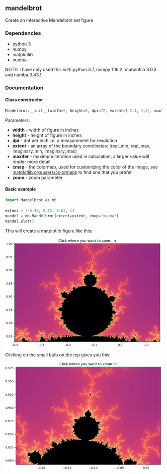 ## mandelbrot

Create an interactive Mandelbrot set figure

### Dependencies
- python 3
- numpy
- matplotlib
- numba

NOTE: I have only used this with python 3.7, numpy 1.16.2, matplotlib 3.0.3 and numba 0.43.1.

### Documentation

#### Class constructor
```python
Mandelbrot.__init__(width=9, height=6, dpi=72, extent=[-2,1,-1,1], maxIter=128, cmap="cubehelix", zoom=2):
```
Parameters:
 - **width** - width of figure in inches
 - **height** - height of figure in inches
 - **dpi** - dot per inch i.e. a measurement for resolution
 - **extent** - an array of the boundary coordinates: [real_min, real_max, imaginary_min, imaginary_max]
 - **maxIter** - maximum iteration used in calculation, a larger value will render more detail
 - **cmap** - the colormap, used for customizing the color of the image, see [matplotlib.org/users/colormaps](https://matplotlib.org/users/colormaps.html) to find one that you prefer
- **zoom** - zoom parameter

#### Basic example

```python
import Mandelbrot as mb

extent = [-0.40, 0.15, 0.63, 1]
mandel = mb.Mandelbrot(extent=extent, cmap="magma")
mandel.plot()
```
This will create a matplotlib figure like this:  

![image1](images/image1.png)  

Clicking on the small bulb on the top gives you this:  

![image2](images/image2.png)  
